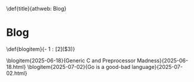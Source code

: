\def{title}{athweb: Blog}
# Blog

\def{blogitem}{- $1: [$2]($3)}

\blogitem{2025-06-18}{Generic C and Preprocessor Madness}{2025-06-18.html}
\blogitem{2025-07-02}{Go is a good-bad language}{2025-07-02.html}

